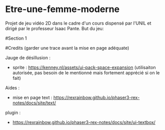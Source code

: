 # Etre-une-femme-moderne
Projet de jeu vidéo 2D dans le cadre d'un cours dispensé par l'UNIL et dirigé par le professeur Isaac Pante. 
But du jeu:

#Section 1


#Credits (garder une trace avant la mise en page adéquate)

Jauge de désillusion : 
- sprite : https://kenney.nl/assets/ui-pack-space-expansion (utilisaiton autorisée, pas besoin de le mentionné mais fortement apprécié si on le fait)

Aides : 
- mise en page text : https://rexrainbow.github.io/phaser3-rex-notes/docs/site/text/ 

plugin : 
- https://rexrainbow.github.io/phaser3-rex-notes/docs/site/ui-textbox/
